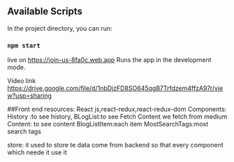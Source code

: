 ## Available Scripts

In the project directory, you can run:

### `npm start`
live on  https://join-us-8fa0c.web.app
Runs the app in the development mode.<br />


Video link https://drive.google.com/file/d/1nbDjzFD8SO645qgB7Trfdzem4ffzA97r/view?usp=sharing

##Front end
resources:
React js,react-redux,react-redux-dom
Components:
History :to see history,
BLogList:to see Fetch Content we fetch from medium
Content: to see content
BlogListItem:each item
MostSearchTags:most search tags

store:
it used to store te data come from backend so that every component which neede it use it
